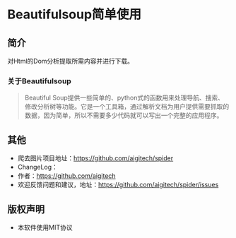 Beautifulsoup简单使用
============

## 简介
对Html的Dom分析提取所需内容并进行下载。
### 关于Beautifulsoup
>Beautiful Soup提供一些简单的、python式的函数用来处理导航、搜索、修改分析树等功能。它是一个工具箱，通过解析文档为用户提供需要抓取的数据，因为简单，所以不需要多少代码就可以写出一个完整的应用程序。

## 其他
- 爬去图片项目地址：<https://github.com/aigitech/spider>
- ChangeLog：
- 作者：<https://github.com/aigitech>
- 欢迎反馈问题和建议，地址：<https://github.com/aigitech/spider/issues>

## 版权声明
- 本软件使用MIT协议
